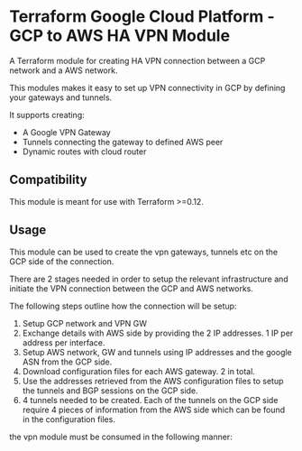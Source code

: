 # Terraform Google Cloud Platform - GCP to AWS HA VPN Module

A Terraform module for creating HA VPN connection between a GCP network and a AWS network.

This modules makes it easy to set up VPN connectivity in GCP by defining your gateways and tunnels.

It supports creating:

- A Google VPN Gateway
- Tunnels connecting the gateway to defined AWS peer
- Dynamic routes with cloud router

## Compatibility

This module is meant for use with Terraform >=0.12.

## Usage

This module can be used to create the vpn gateways, tunnels etc on the GCP side of the connection.

There are 2 stages needed in order to setup the relevant infrastructure and initiate the VPN connection between the GCP and AWS networks.

The following steps outline how the connection will be setup:

1) Setup GCP network and VPN GW
2) Exchange details with AWS side by providing the 2 IP addresses. 1 IP per address per interface.
3) Setup AWS network, GW and tunnels using IP addresses and the google ASN from the GCP side.
4) Download configuration files for each AWS gateway. 2 in total.
5) Use the addresses retrieved from the AWS configuration files to setup the tunnels and BGP sessions on the GCP side.
6) 4 tunnels needed to be created. Each of the tunnels on the GCP side require 4 pieces of information from the AWS side which can be found in the configuration files.




the vpn module must be consumed in the following manner:


